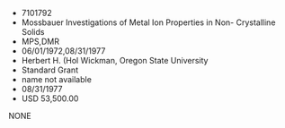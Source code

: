 * 7101792
* Mossbauer Investigations of Metal Ion Properties in Non-    Crystalline Solids
* MPS,DMR
* 06/01/1972,08/31/1977
* Herbert H. (Hol Wickman, Oregon State University
* Standard Grant
*   name not available
* 08/31/1977
* USD 53,500.00

NONE